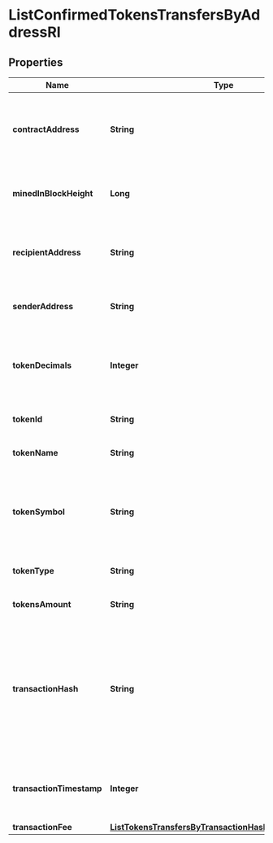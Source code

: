 

# ListConfirmedTokensTransfersByAddressRI


## Properties

| Name | Type | Description | Notes |
|------------ | ------------- | ------------- | -------------|
|**contractAddress** | **String** | Represents the contract address of the token, which controls its logic. It is not the address that holds the tokens. |  |
|**minedInBlockHeight** | **Long** | Defines the block height in which this transaction was confirmed/mined. |  |
|**recipientAddress** | **String** | Defines the address to which the recipient receives the transferred tokens. |  |
|**senderAddress** | **String** | Defines the address from which the sender transfers tokens. |  |
|**tokenDecimals** | **Integer** | Defines the decimals of the token, i.e. the number of digits that come after the decimal coma of the token. |  |
|**tokenId** | **String** | Represents the unique token identifier. |  [optional] |
|**tokenName** | **String** | Defines the token&#39;s name as a string. |  |
|**tokenSymbol** | **String** | Defines the token symbol by which the token contract is known. It is usually 3-4 characters in length. |  |
|**tokenType** | **String** | Defines the specific token type. |  |
|**tokensAmount** | **String** | Defines the token amount of the transfer. |  [optional] |
|**transactionHash** | **String** | Represents the hash of the transaction, which is its unique identifier. It represents a cryptographic digital fingerprint made by hashing the block header twice through the SHA256 algorithm. |  |
|**transactionTimestamp** | **Integer** | Defines the specific time/date when the transaction was created in Unix Timestamp. |  |
|**transactionFee** | [**ListTokensTransfersByTransactionHashRITransactionFee**](ListTokensTransfersByTransactionHashRITransactionFee.md) |  |  |



